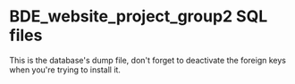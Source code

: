 # BDE_website_project_group2 SQL files
This is the database's dump file, don't forget to deactivate the foreign keys when you're trying to install it.
